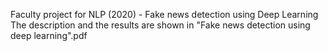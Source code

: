 Faculty project for NLP (2020) - Fake news detection using Deep Learning
The description and the results are shown in "Fake news detection using deep learning".pdf

